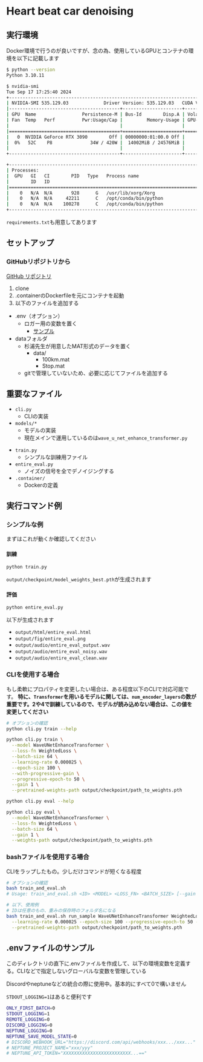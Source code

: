 # Heart beat car denoising

## 実行環境

Docker環境で行うのが良いですが、念の為、使用しているGPUとコンテナの環境を以下に記載します

```bash
$ python --version
Python 3.10.11

$ nvidia-smi
Tue Sep 17 17:25:40 2024
+---------------------------------------------------------------------------------------+
| NVIDIA-SMI 535.129.03             Driver Version: 535.129.03   CUDA Version: 12.2     |
|-----------------------------------------+----------------------+----------------------+
| GPU  Name                 Persistence-M | Bus-Id        Disp.A | Volatile Uncorr. ECC |
| Fan  Temp   Perf          Pwr:Usage/Cap |         Memory-Usage | GPU-Util  Compute M. |
|                                         |                      |               MIG M. |
|=========================================+======================+======================|
|   0  NVIDIA GeForce RTX 3090        Off | 00000000:01:00.0 Off |                  N/A |
|  0%   52C    P8              34W / 420W |  14002MiB / 24576MiB |      0%      Default |
|                                         |                      |                  N/A |
+-----------------------------------------+----------------------+----------------------+

+---------------------------------------------------------------------------------------+
| Processes:                                                                            |
|  GPU   GI   CI        PID   Type   Process name                            GPU Memory |
|        ID   ID                                                             Usage      |
|=======================================================================================|
|    0   N/A  N/A       928      G   /usr/lib/xorg/Xorg                            4MiB |
|    0   N/A  N/A     42211      C   /opt/conda/bin/python                     13370MiB |
|    0   N/A  N/A    100278      C   /opt/conda/bin/python                       612MiB |
+---------------------------------------------------------------------------------------+

```

`requirements.txt`も用意してあります

## セットアップ

### GitHubリポジトリから

[GitHub リポジトリ](https://github.com/tyPhoon-collab/heart_beat_car_denoising)

1. clone
2. .containerのDockerfileを元にコンテナを起動
3. 以下のファイルを追加する

- .env（オプション）
  - ロガー用の変数を置く
    - [サンプル](#envファイルのサンプル)
- dataフォルダ
  - 杉浦先生が用意したMAT形式のデータを置く
    - data/
      - 100km.mat
      - Stop.mat
  - gitで管理していないため、必要に応じてファイルを追加する

## 重要なファイル

- `cli.py`
  - CLIの実装
- `models/*`
  - モデルの実装
  - 現在メインで運用しているのは`wave_u_net_enhance_transformer.py`
<!-- - `eval.py`
  - 杉浦先生から指示があった評価ケース(30種類)を実行する -->
- `train.py`
  - シンプルな訓練用ファイル
- `entire_eval.py`
  - ノイズの信号を全でデノイジングする
- `.container/`
  - Dockerの定義

## 実行コマンド例

### シンプルな例

まずはこれが動くか確認してください

#### 訓練

```bash
python train.py
```

`output/checkpoint/model_weights_best.pth`が生成されます

#### 評価

```bash
python entire_eval.py
```

以下が生成されます

- `output/html/entire_eval.html`
- `output/fig/entire_eval.png`
- `output/audio/entire_eval_output.wav`
- `output/audio/entire_eval_noisy.wav`
- `output/audio/entire_eval_clean.wav`

### CLIを使用する場合

もし柔軟にプロパティを変更したい場合は、ある程度以下のCLIで対応可能です。
**特に、`Transformer`を用いるモデルに関しては、`num_encoder_layers`の数が重要です。2や4で訓練しているので、モデルが読み込めない場合は、この値を変更してください**

```bash
# オプションの確認
python cli.py train --help

python cli.py train \
  --model WaveUNetEnhanceTransformer \
  --loss-fn WeightedLoss \
  --batch-size 64 \
  --learning-rate 0.000025 \
  --epoch-size 100 \
  --with-progressive-gain \
  --progressive-epoch-to 50 \
  --gain 1 \
  --pretrained-weights-path output/checkpoint/path_to_weights.pth
```

```bash
python cli.py eval --help

python cli.py eval \
  --model WaveUNetEnhanceTransformer \
  --loss-fn WeightedLoss \
  --batch-size 64 \
  --gain 1 \
  --weights-path output/checkpoint/path_to_weights.pth
```

### bashファイルを使用する場合

CLIをラップしたもの。少しだけコマンドが短くなる程度

```bash
# オプションの確認
bash train_and_eval.sh
# Usage: train_and_eval.sh <ID> <MODEL> <LOSS_FN> <BATCH_SIZE> [--gain VALUE] [--stride-samples VALUE] [--split-samples VALUE] [<ANOTHER_TRAINING_OPTIONS>]

# 以下、使用例
# IDは任意のもの、重みの保存時のフォルダ名になる
bash train_and_eval.sh run_sample WaveUNetEnhanceTransformer WeightedLoss 64 --gain 1 \
  --learning-rate 0.000025 --epoch-size 100 --progressive-epoch-to 50 --with-progressive-gain \
  --pretrained-weights-path output/checkpoint/path_to_weights.pth
```

## .envファイルのサンプル

このディレクトリの直下に.envファイルを作成して、以下の環境変数を定義する。CLIなどで指定しないグローバルな変数を管理している

Discordやneptuneなどの統合の際に使用中。基本的にすべて0で構いません

`STDOUT_LOGGING=1`はあると便利です

```bash
ONLY_FIRST_BATCH=0
STDOUT_LOGGING=1
REMOTE_LOGGING=0
DISCORD_LOGGING=0
NEPTUNE_LOGGING=0
NEPTUNE_SAVE_MODEL_STATE=0
# DISCORD_WEBHOOK_URL="https://discord.com/api/webhooks/xxx.../xxx..."
# NEPTUNE_PROJECT_NAME="xxx/yyy"
# NEPTUNE_API_TOKEN="XXXXXXXXXXXXXXXXXXXXXXXXX...=="
```
